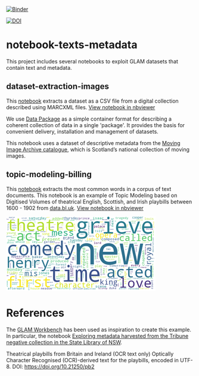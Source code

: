 [![Binder](https://mybinder.org/badge_logo.svg)](https://mybinder.org/v2/gh/hibernator11/notebook-texts-example/master)

[![DOI](https://zenodo.org/badge/252769662.svg)](https://zenodo.org/badge/latestdoi/252769662)

# notebook-texts-metadata
This project includes several notebooks to exploit GLAM datasets that contain text and metadata. 

## dataset-extraction-images
This [notebook](dataset-extraction-images.ipynb) extracts a dataset as a CSV file from a digital collection described using MARCXML files. [View notebook in nbviewer](https://nbviewer.jupyter.org/github/hibernator11/notebook-marc-csv-example/blob/master/Dataset-Extraction-Example.ipynb)

We use [Data Package](https://specs.frictionlessdata.io/data-package/) as a simple container format for describing a coherent collection of data in a single 'package'. It provides the basis for convenient delivery, installation and management of datasets.

This notebook uses a dataset of descriptive metadata from the [Moving Image Archive catalogue](https://data.nls.uk/data/metadata-collections/moving-image-archive/), which is Scotland’s national collection of moving images.

## topic-modeling-billing
This [notebook](topic-modeling-billing.ipynb) extracts the most common words in a corpus of text documents. This notebook is an example of Topic Modeling based on Digitised Volumes of theatrical English, Scottish, and Irish playbills between 1600 - 1902 from [data.bl.uk](data.bl.uk). [View notebook in nbviewer](https://nbviewer.jupyter.org/github/hibernator11/notebook-marc-csv-example/blob/master/topic-modeling-billing.ipynb)

![Topic modeling](images/topic-modeling.png)

# References
The [GLAM Workbench](https://glam-workbench.github.io/) has been used as inspiration to create this example. In particular, the notebook [Exploring metadata harvested from the Tribune negative collection in the State Library of NSW](https://nbviewer.jupyter.org/github/GLAM-Workbench/ozglam-data-records-of-resistance/blob/master/Exploring-Tribune-negatives-metadata.ipynb).


Theatrical playbills from Britain and Ireland (OCR text only) Optically Character Recognised (OCR)-derived text for the playbills, encoded in UTF-8. DOI: https://doi.org/10.21250/pb2
